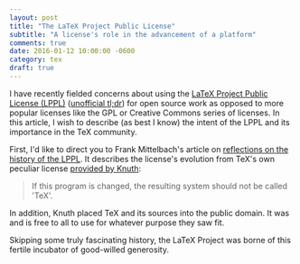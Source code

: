 ```yaml
---
layout: post
title: "The LaTeX Project Public License"
subtitle: "A license's role in the advancement of a platform"
comments: true
date: 2016-01-12 10:00:00 -0600
category: tex
draft: true
---
```


I have recently fielded concerns about using the
[LaTeX Project Public License (LPPL)][lppl] ([unofficial tl;dr][tldr])
for open source work as opposed to more popular licenses like the GPL
or Creative Commons series of licenses.  In this article, I wish to
describe (as best I know) the intent of the LPPL and its importance in
the TeX community.

<!--more-->

First, I'd like to direct you to Frank Mittelbach's article on
[reflections on the history of the LPPL][lppl-hist].  It describes the
license's evolution from TeX's own peculiar license
[provided by Knuth][tex]:

> If this program is changed, the resulting system should not be
> called 'TeX'.

In addition, Knuth placed TeX and its sources into the public domain.
It was and is free to all to use for whatever purpose they saw fit.

Skipping some truly fascinating history, the LaTeX Project was borne
of this fertile incubator of good-willed generosity.

[lppl]: https://latex-project.org/lppl/lppl-1-3c.html
[tldr]: https://tldrlegal.com/license/latex-project-public-license-v1.3c-(lppl-1.3c)
[lppl-hist]: http://latex-project.org/papers/tb100mittbach-lppl-history.pdf
[tex]: http://texdoc.net/texmf-dist/doc/generic/knuth/tex/tex.pdf
